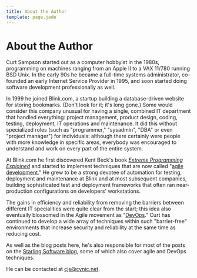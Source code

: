 ```yaml
---
title: About the Author
template: page.jade
---
```


About the Author
================

Curt Sampson started out as a computer hobbyist in the 1980s,
programming on machines ranging from an Apple II to a VAX 11/780
running BSD Unix. In the early 90s he became a full-time systems
administrator, co-founded an early Internet Service Provider in 1995,
and soon started doing software development professionally as well.

In 1999 he joined Blink.com, a startup building a database-driven
website for storing bookmarks. (Don't look for it; it's long gone.)
Some would consider this company unusual for having a single, combined
IT department that handled everything: project management, product
design, coding, testing, deployment, IT operations and maintenance. It
did this without specialized roles (such as "programmer," "sysadmin",
"DBA" or even "project manager") for individuals: although there
certainly were people with more knowledge in specific areas, everybody
was encouraged to understand and work on every part of the entire
system.

At Blink.com he first discovered Kent Beck's book [_Extreme
Programming Explained_][EPE] and started to implement techniques that
are now called "[agile development][agile]." He grew to be a strong devotee
of automation for testing, deployment and maintenance at Blink and at
most subsequent companies, building sophisticated test and deployment
frameworks that often ran near-production configurations on
developers' workstations.

The gains in efficiency and reliability from removing the barriers
between different IT specialities were quite clear from the start;
this idea also eventually blossomed in the Agile movement as
"[DevOps]." Curt has continued to develop a wide array of techniques
within such "barrier-free" environments that increase security and
reliability at the same time as reducing cost.

As well as the blog posts here, he's also responsible for most of the
posts on the [Starling Software blog][starling], some of which also
cover agile and DevOps techniques.

He can be contacted at <cjs@cynic.net>.


[agile]: https://en.wikipedia.org/wiki/Agile_software_development
[DevOps]: https://en.wikipedia.org/wiki/DevOps
[EPE]: https://www.amazon.com/dp/B00N1ZN6C0/
[starling]: http://www.starling-software.com/en/blog/
[Extreme Programming]: https://en.wikipedia.org/wiki/Extreme_programming
